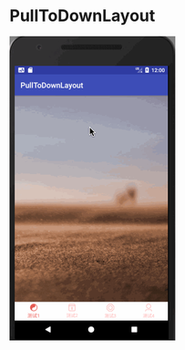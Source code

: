 # PullToDownLayout
![图片](https://github.com/dhhuanghui/PullToDownLayout/blob/master/%E5%9B%BE%E7%89%87.gif)
